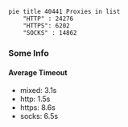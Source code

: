 
```mermaid
pie title 40441 Proxies in list
    "HTTP" : 24276
    "HTTPS": 6202
    "SOCKS" : 14862
```

### Some Info
#### Average Timeout

- mixed: 3.1s
- http: 1.5s
- https: 8.6s
- socks: 6.5s